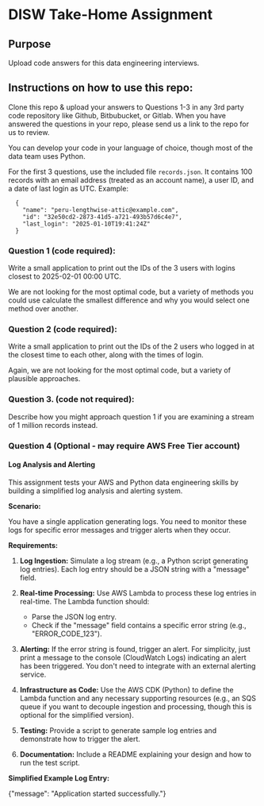 # DISW Take-Home Assignment #

## Purpose

Upload code answers for this data engineering interviews.

## Instructions on how to use this repo:

Clone this repo & upload your answers to Questions 1-3 in any 3rd party code repository like Github, Bitbubucket, or Gitlab. When you have answered the questions in your repo, please send us a link to the repo for us to review.

You can develop your code in your language of choice, though most of the data team uses Python.

For the first 3 questions, use the included file `records.json`. It contains 100 records with an email address (treated as an account name), a user ID, and a date of last login as UTC. Example:

```
  {
    "name": "peru-lengthwise-attic@example.com",
    "id": "32e50cd2-2873-41d5-a721-493b57d6c4e7",
    "last_login": "2025-01-10T19:41:24Z"
  }
```

### Question 1 (code required): 
Write a small application to print out the IDs of the 3 users with logins closest to 2025-02-01 00:00 UTC.

We are not looking for the most optimal code, but a variety of methods you could use calculate the smallest difference and why you would select one method over another.

### Question 2 (code required): 
Write a small application to print out the IDs of the 2 users who logged in at the closest time to each other, along with the times of login.

Again, we are not looking for the most optimal code, but a variety of plausible approaches.

### Question 3. (code not required):
Describe how you might approach question 1 if you are examining a stream of 1 million records instead.

### Question 4 (Optional - may require AWS Free Tier account)

#### Log Analysis and Alerting

This assignment tests your AWS and Python data engineering skills by building a simplified log analysis and alerting system.

**Scenario:**

You have a single application generating logs.  You need to monitor these logs for specific error messages and trigger alerts when they occur.

**Requirements:**

1. **Log Ingestion:**  Simulate a log stream (e.g., a Python script generating log entries).  Each log entry should be a JSON string with a "message" field.

2. **Real-time Processing:** Use AWS Lambda to process these log entries in real-time.  The Lambda function should:
    * Parse the JSON log entry.
    * Check if the "message" field contains a specific error string (e.g., "ERROR_CODE_123").

3. **Alerting:** If the error string is found, trigger an alert.  For simplicity, just print a message to the console (CloudWatch Logs) indicating an alert has been triggered.  You don't need to integrate with an external alerting service.

4. **Infrastructure as Code:**  Use the AWS CDK (Python) to define the Lambda function and any necessary supporting resources (e.g., an SQS queue if you want to decouple ingestion and processing, though this is optional for the simplified version).

5. **Testing:** Provide a script to generate sample log entries and demonstrate how to trigger the alert.

6. **Documentation:** Include a README explaining your design and how to run the test script.

**Simplified Example Log Entry:**

{"message": "Application started successfully."}